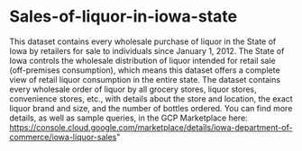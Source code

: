 # Sales-of-liquor-in-iowa-state
This dataset contains every wholesale purchase of liquor in the State of Iowa by retailers for sale to individuals since January 1, 2012. The State of Iowa controls the wholesale distribution of liquor intended for retail sale (off-premises consumption), which means this dataset offers a complete view of retail liquor consumption in the entire state. The dataset contains every wholesale order of liquor by all grocery stores, liquor stores, convenience stores, etc., with details about the store and location, the exact liquor brand and size, and the number of bottles ordered.
You can find more details, as well as sample queries, in the GCP Marketplace here: https://console.cloud.google.com/marketplace/details/iowa-department-of-commerce/iowa-liquor-sales"
